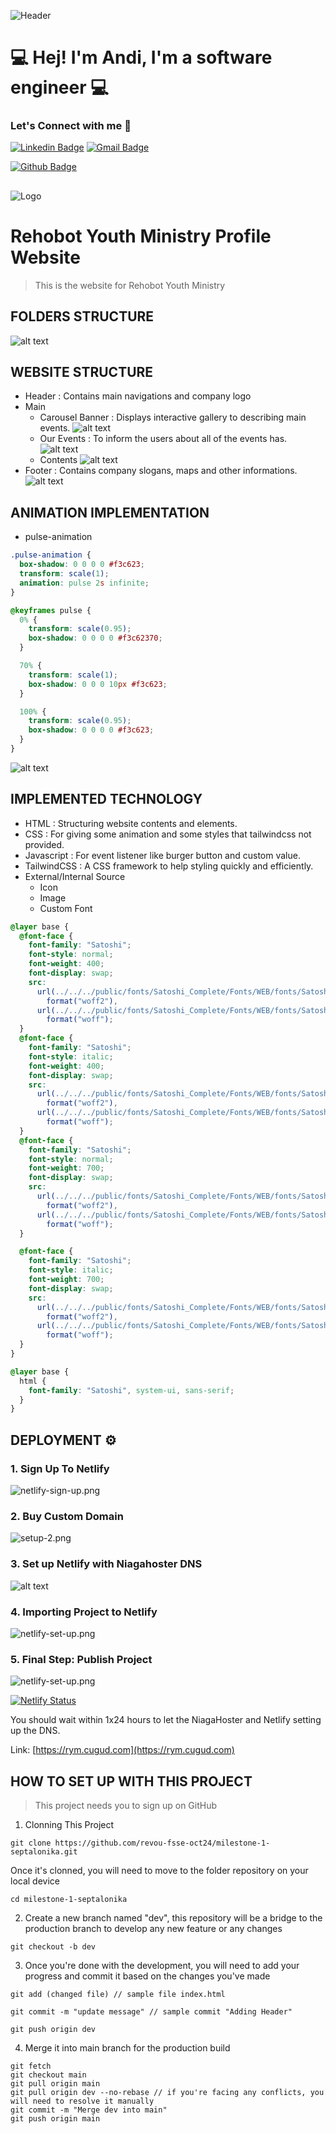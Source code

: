 ![Header](./public/images/readme/homepage.jpeg)

# 💻 Hej! I'm Andi, I'm a software engineer 💻

### Let's Connect with me 🤝

[![Linkedin Badge](https://img.shields.io/badge/-Andika_Septalonika-blue?style=flat-square&logo=Linkedin&logoColor=white)](https://www.linkedin.com/in/septalonika/)
[![Gmail Badge](https://img.shields.io/badge/-septalonika@gmail.com-c14438?style=flat-square&logo=Gmail&logoColor=white)](mailto:septalonika@gmail.com)

[![Github Badge](https://img.shields.io/badge/septalonika-100000?style=for-the-badge&logo=github&logoColor=white)](github.com/septalonika)

##

![Logo](./public/images/logo/logo.svg)

# Rehobot Youth Ministry Profile Website

> This is the website for Rehobot Youth Ministry

## FOLDERS STRUCTURE

![alt text](./public/images/readme/image-1.png)

## WEBSITE STRUCTURE

- Header : Contains main navigations and company logo
- Main
  - Carousel Banner : Displays interactive gallery to describing main events.
    ![alt text](./public/images/readme/carousel.png)
  - Our Events : To inform the users about all of the events has.
    ![alt text](/public/images/readme/events.png)
  - Contents
    ![alt text](./public/images/readme/contents.png)
- Footer : Contains company slogans, maps and other informations.
  ![alt text](./public/images/readme/footer.png)

## ANIMATION IMPLEMENTATION

- pulse-animation

```css
.pulse-animation {
  box-shadow: 0 0 0 0 #f3c623;
  transform: scale(1);
  animation: pulse 2s infinite;
}

@keyframes pulse {
  0% {
    transform: scale(0.95);
    box-shadow: 0 0 0 0 #f3c62370;
  }

  70% {
    transform: scale(1);
    box-shadow: 0 0 0 10px #f3c623;
  }

  100% {
    transform: scale(0.95);
    box-shadow: 0 0 0 0 #f3c623;
  }
}
```

![alt text](public/images/readme/pulse-animation.gif)

## IMPLEMENTED TECHNOLOGY

- HTML : Structuring website contents and elements.
- CSS : For giving some animation and some styles that tailwindcss not provided.
- Javascript : For event listener like burger button and custom value.
- TailwindCSS : A CSS framework to help styling quickly and efficiently.
- External/Internal Source
  - Icon
  - Image
  - Custom Font

```css
@layer base {
  @font-face {
    font-family: "Satoshi";
    font-style: normal;
    font-weight: 400;
    font-display: swap;
    src:
      url(../../../public/fonts/Satoshi_Complete/Fonts/WEB/fonts/Satoshi-Regular.woff2)
        format("woff2"),
      url(../../../public/fonts/Satoshi_Complete/Fonts/WEB/fonts/Satoshi-Regular.woff)
        format("woff");
  }
  @font-face {
    font-family: "Satoshi";
    font-style: italic;
    font-weight: 400;
    font-display: swap;
    src:
      url(../../../public/fonts/Satoshi_Complete/Fonts/WEB/fonts/Satoshi-Italic.woff2)
        format("woff2"),
      url(../../../public/fonts/Satoshi_Complete/Fonts/WEB/fonts/Satoshi-Italic.woff)
        format("woff");
  }
  @font-face {
    font-family: "Satoshi";
    font-style: normal;
    font-weight: 700;
    font-display: swap;
    src:
      url(../../../public/fonts/Satoshi_Complete/Fonts/WEB/fonts/Satoshi-Bold.woff2)
        format("woff2"),
      url(../../../public/fonts/Satoshi_Complete/Fonts/WEB/fonts/Satoshi-Bold.woff)
        format("woff");
  }

  @font-face {
    font-family: "Satoshi";
    font-style: italic;
    font-weight: 700;
    font-display: swap;
    src:
      url(../../../public/fonts/Satoshi_Complete/Fonts/WEB/fonts/Satoshi-BoldItalic.woff2)
        format("woff2"),
      url(../../../public/fonts/Satoshi_Complete/Fonts/WEB/fonts/Satoshi-BoldItalic.woff)
        format("woff");
  }
}

@layer base {
  html {
    font-family: "Satoshi", system-ui, sans-serif;
  }
}
```

## DEPLOYMENT ⚙️

### 1. Sign Up To Netlify

![netlify-sign-up.png](public/images/readme/netlify-sign-up.png)

### 2. Buy Custom Domain

![setup-2.png](public/images/readme/setup-2.png)

### 3. Set up Netlify with Niagahoster DNS

![alt text](public/images/readme/netlify-niagahoster.png)

### 4. Importing Project to Netlify

![netlify-set-up.png](public/images/readme/netlify-set-up.png)

### 5. Final Step: Publish Project

![netlify-set-up.png](public/images/readme/publish-website.png)

[![Netlify Status](https://api.netlify.com/api/v1/badges/fd84e054-64dc-46b4-967d-198778bd6c8a/deploy-status)](https://app.netlify.com/sites/avicena-week5/deploys)

You should wait within 1x24 hours to let the NiagaHoster and Netlify setting up the DNS.

Link: [https://rym.cugud.com](https://rym.cugud.com)

## HOW TO SET UP WITH THIS PROJECT

> This project needs you to sign up on GitHub

1. Clonning This Project

```
git clone https://github.com/revou-fsse-oct24/milestone-1-septalonika.git
```

Once it's clonned, you will need to move to the folder repository on your local device

```
cd milestone-1-septalonika
```

2. Create a new branch named "dev", this repository will be a bridge to the production branch to develop any new feature or any changes

```
git checkout -b dev
```

3. Once you're done with the development, you will need to add your progress and commit it based on the changes you've made

```
git add (changed file) // sample file index.html

git commit -m "update message" // sample commit "Adding Header"

git push origin dev

```

4. Merge it into main branch for the production build

```
git fetch
git checkout main
git pull origin main
git pull origin dev --no-rebase // if you're facing any conflicts, you will need to resolve it manually
git commit -m "Merge dev into main"
git push origin main
```
